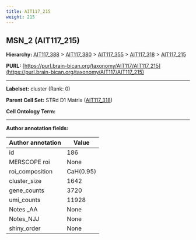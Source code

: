 ```yaml
---
title: AIT117_215
weight: 215
---
```

## MSN_2 (AIT117_215)
<b>Hierarchy: </b>
[AIT117_388](../AIT117_388) >
[AIT117_380](../AIT117_380) >
[AIT117_355](../AIT117_355) >
[AIT117_318](../AIT117_318) >
[AIT117_215](../AIT117_215)

**PURL:** [https://purl.brain-bican.org/taxonomy/AIT117/AIT117_215](https://purl.brain-bican.org/taxonomy/AIT117/AIT117_215)

---


**Labelset:** cluster (Rank: 0)

**Parent Cell Set:** STRd D1 Matrix ([AIT117_318](../AIT117_318))



**Cell Ontology Term:** 

[MARKER GENES.]: #


---

[TRANSFERRED ANNOTATIONS.]: #


[AUTHOR ANNOTATION FIELDS.]: #


**Author annotation fields:**

| Author annotation | Value |
|-------------------|-------|
|id|186|
|MERSCOPE roi|None|
|roi_composition|CaH(0.95)|
|cluster_size|1642|
|gene_counts|3720|
|umi_counts|11928|
|Notes _AA|None|
|Notes_NJJ|None|
|shiny_order|None|
